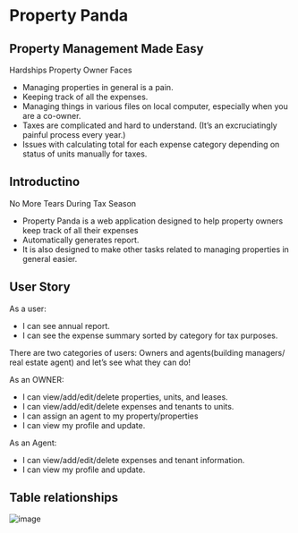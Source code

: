 # Property Panda

## Property Management Made Easy
Hardships Property Owner Faces
- Managing properties in general is a pain.
- Keeping track of all the expenses.
- Managing things in various files on local computer, especially when you are a co-owner.
- Taxes are complicated and hard to understand. (It’s an excruciatingly painful process every year.)
- Issues with calculating total for each expense category depending on status of units manually for taxes. 


## Introductino
No More Tears During Tax Season
- Property Panda is a web application designed to help property owners keep track of all their expenses
- Automatically generates report.
- It is also designed to make other tasks related to managing properties in general easier.

## User Story

As a user:
- I can see annual report.
- I can see the expense summary sorted by category for tax purposes.

There are two categories of users: Owners and agents(building managers/ real estate agent) and let’s see what they can do!

As an OWNER:
- I can view/add/edit/delete properties, units, and leases.
- I can view/add/edit/delete expenses and tenants to units.
- I can assign an agent to my property/properties
- I can view my profile and update.

As an Agent:
- I can view/add/edit/delete expenses and tenant information.
- I can view my profile and update.

## Table relationships
![image](https://dbdiagram.io/d/64588003dca9fb07c4abadfb)


